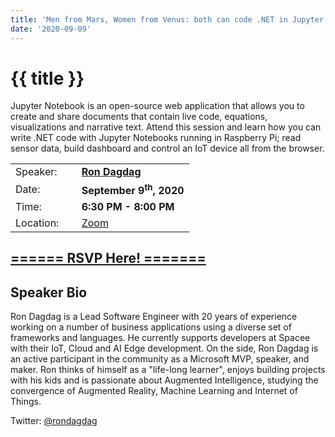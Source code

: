 ```yaml
---
title: 'Men from Mars, Women from Venus: both can code .NET in Jupyter'
date: '2020-09-09'
---
```

# {{ title }}

Jupyter Notebook is an open-source web application that allows you to create and share documents 
that contain live code, equations, visualizations and narrative text. Attend this session and learn 
how you can write .NET code with Jupyter Notebooks running in Raspberry Pi; read sensor data, 
build dashboard and control an IoT device all from the browser. 

<table border="0">
    <tbody>
        <tr>
            <td>Speaker:</td>
            <td>&nbsp;</td>
            <td><b><a title="" target="_blank" rel="noopener noreferrer" href="http://www.dagdag.net">Ron Dagdag</a></b></td>
        </tr>
        <tr>
            <td>Date:</td>
            <td>&nbsp;</td>
            <td><b>September 9<sup>th</sup>, 2020</b></td>
        </tr>
        <tr>
            <td valign="top">Time:</td>
            <td>&nbsp;</td>
            <td><b>6:30 PM - 8:00 PM</b></td>
        </tr>
        <tr>
            <td valign="top">Location:</td>
            <td>&nbsp;</td>
            <td><a title="Location" rel="noopener noreferrer" target="_blank" href="https://match.zoom.us/j/97997957764?pwd=dGZycGhtRDZYQmVZdG5rSkhPK2JXUT09">Zoom</a></td>
        </tr>
    </tbody>
</table>
<h2><a target="_blank" rel="noopener noreferrer" href="https://www.eventbrite.com/e/men-from-mars-women-from-venus-both-can-code-net-in-jupyter-take-2-tickets-119368617749">====== RSVP Here! =======</a></h2>

<h2>Speaker Bio</h2>
<p>Ron Dagdag is a Lead Software Engineer with 20 years of  experience working on a number of business applications 
using a diverse set of frameworks and languages. He currently supports developers at Spacee with their IoT, Cloud 
and AI Edge development. On the side, Ron Dagdag is an active participant in the community as a Microsoft MVP, 
speaker, and maker. Ron thinks of himself as a "life-long learner", enjoys building projects with his kids and is passionate 
about Augmented Intelligence, studying the convergence of Augmented Reality, Machine Learning and Internet of Things.
</p>
<p>Twitter: <a href="https://twitter.com/rondagdag">@rondagdag</a></p>
